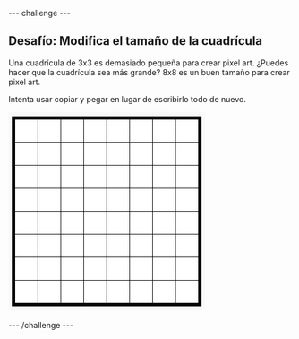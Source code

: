 --- challenge ---
## Desafío: Modifica el tamaño de la cuadrícula

Una cuadrícula de 3x3 es demasiado pequeña para crear pixel art. ¿Puedes hacer que la cuadrícula sea más grande? 8x8 es un buen tamaño para crear pixel art. 

Intenta usar copiar y pegar en lugar de escribirlo todo de nuevo. 

![screenshot](images/pixel-art-grid-8.png)

--- /challenge ---
